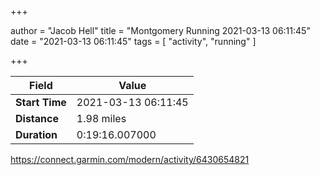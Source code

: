 +++

author = "Jacob Hell"
title = "Montgomery Running 2021-03-13 06:11:45"
date = "2021-03-13 06:11:45"
tags = [
    "activity", "running"
]

+++

<!--more-->

|Field  |Value  |
|--- | --- |
|**Start Time**|2021-03-13 06:11:45|
|**Distance**|1.98 miles|
|**Duration**|0:19:16.007000|

https://connect.garmin.com/modern/activity/6430654821